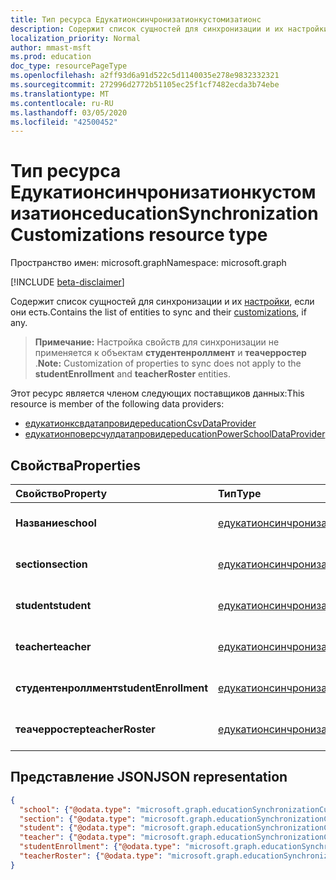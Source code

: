 ```yaml
---
title: Тип ресурса Едукатионсинчронизатионкустомизатионс
description: Содержит список сущностей для синхронизации и их настройки, если они есть.
localization_priority: Normal
author: mmast-msft
ms.prod: education
doc_type: resourcePageType
ms.openlocfilehash: a2ff93d6a91d522c5d1140035e278e9832332321
ms.sourcegitcommit: 272996d2772b51105ec25f1cf7482ecda3b74ebe
ms.translationtype: MT
ms.contentlocale: ru-RU
ms.lasthandoff: 03/05/2020
ms.locfileid: "42500452"
---
```

# <a name="educationsynchronizationcustomizations-resource-type"></a><span data-ttu-id="75cfe-103">Тип ресурса Едукатионсинчронизатионкустомизатионс</span><span class="sxs-lookup"><span data-stu-id="75cfe-103">educationSynchronizationCustomizations resource type</span></span>

<span data-ttu-id="75cfe-104">Пространство имен: microsoft.graph</span><span class="sxs-lookup"><span data-stu-id="75cfe-104">Namespace: microsoft.graph</span></span>

[!INCLUDE [beta-disclaimer](../../includes/beta-disclaimer.md)]

<span data-ttu-id="75cfe-105">Содержит список сущностей для синхронизации и их [настройки](educationsynchronizationcustomization.md), если они есть.</span><span class="sxs-lookup"><span data-stu-id="75cfe-105">Contains the list of entities to sync and their [customizations](educationsynchronizationcustomization.md), if any.</span></span>

> <span data-ttu-id="75cfe-106">**Примечание:** Настройка свойств для синхронизации не применяется к объектам **студентенроллмент** и **теачерростер** .</span><span class="sxs-lookup"><span data-stu-id="75cfe-106">**Note:** Customization of properties to sync does not apply to the **studentEnrollment** and **teacherRoster** entities.</span></span>

<span data-ttu-id="75cfe-107">Этот ресурс является членом следующих поставщиков данных:</span><span class="sxs-lookup"><span data-stu-id="75cfe-107">This resource is member of the following data providers:</span></span>

* [<span data-ttu-id="75cfe-108">едукатионксвдатапровидер</span><span class="sxs-lookup"><span data-stu-id="75cfe-108">educationCsvDataProvider</span></span>](educationcsvdataprovider.md)
* [<span data-ttu-id="75cfe-109">едукатионповерсчулдатапровидер</span><span class="sxs-lookup"><span data-stu-id="75cfe-109">educationPowerSchoolDataProvider</span></span>](educationpowerschooldataprovider.md)

## <a name="properties"></a><span data-ttu-id="75cfe-110">Свойства</span><span class="sxs-lookup"><span data-stu-id="75cfe-110">Properties</span></span>

| <span data-ttu-id="75cfe-111">Свойство</span><span class="sxs-lookup"><span data-stu-id="75cfe-111">Property</span></span> | <span data-ttu-id="75cfe-112">Тип</span><span class="sxs-lookup"><span data-stu-id="75cfe-112">Type</span></span> | <span data-ttu-id="75cfe-113">Описание</span><span class="sxs-lookup"><span data-stu-id="75cfe-113">Description</span></span> |
|:-|:-|:-|
| <span data-ttu-id="75cfe-114">**Название**</span><span class="sxs-lookup"><span data-stu-id="75cfe-114">**school**</span></span> | [<span data-ttu-id="75cfe-115">едукатионсинчронизатионкустомизатион</span><span class="sxs-lookup"><span data-stu-id="75cfe-115">educationSynchronizationCustomization</span></span>](educationsynchronizationcustomization.md) |  <span data-ttu-id="75cfe-116">Настройка для учебного объекта School.</span><span class="sxs-lookup"><span data-stu-id="75cfe-116">Customization for a school entity.</span></span>        |
| <span data-ttu-id="75cfe-117">**section**</span><span class="sxs-lookup"><span data-stu-id="75cfe-117">**section**</span></span> | [<span data-ttu-id="75cfe-118">едукатионсинчронизатионкустомизатион</span><span class="sxs-lookup"><span data-stu-id="75cfe-118">educationSynchronizationCustomization</span></span>](educationsynchronizationcustomization.md) |  <span data-ttu-id="75cfe-119">Настройка для объекта Section.</span><span class="sxs-lookup"><span data-stu-id="75cfe-119">Customization for a section entity.</span></span>         |
| <span data-ttu-id="75cfe-120">**student**</span><span class="sxs-lookup"><span data-stu-id="75cfe-120">**student**</span></span> | [<span data-ttu-id="75cfe-121">едукатионсинчронизатионкустомизатион</span><span class="sxs-lookup"><span data-stu-id="75cfe-121">educationSynchronizationCustomization</span></span>](educationsynchronizationcustomization.md) |  <span data-ttu-id="75cfe-122">Настройка для объекта Student.</span><span class="sxs-lookup"><span data-stu-id="75cfe-122">Customization for a student entity.</span></span>         |
| <span data-ttu-id="75cfe-123">**teacher**</span><span class="sxs-lookup"><span data-stu-id="75cfe-123">**teacher**</span></span> | [<span data-ttu-id="75cfe-124">едукатионсинчронизатионкустомизатион</span><span class="sxs-lookup"><span data-stu-id="75cfe-124">educationSynchronizationCustomization</span></span>](educationsynchronizationcustomization.md) |  <span data-ttu-id="75cfe-125">Настройка для объекта учителя.</span><span class="sxs-lookup"><span data-stu-id="75cfe-125">Customization for a teacher entity.</span></span>         |
| <span data-ttu-id="75cfe-126">**студентенроллмент**</span><span class="sxs-lookup"><span data-stu-id="75cfe-126">**studentEnrollment**</span></span> | [<span data-ttu-id="75cfe-127">едукатионсинчронизатионкустомизатион</span><span class="sxs-lookup"><span data-stu-id="75cfe-127">educationSynchronizationCustomization</span></span>](educationsynchronizationcustomization.md) |  <span data-ttu-id="75cfe-128">Настройка регистрации для учащихся.</span><span class="sxs-lookup"><span data-stu-id="75cfe-128">Customization for student enrollment.</span></span>           |
| <span data-ttu-id="75cfe-129">**теачерростер**</span><span class="sxs-lookup"><span data-stu-id="75cfe-129">**teacherRoster**</span></span> | [<span data-ttu-id="75cfe-130">едукатионсинчронизатионкустомизатион</span><span class="sxs-lookup"><span data-stu-id="75cfe-130">educationSynchronizationCustomization</span></span>](educationsynchronizationcustomization.md) |       <span data-ttu-id="75cfe-131">Настройка для списка преподавателей.</span><span class="sxs-lookup"><span data-stu-id="75cfe-131">Customization for a teacher roster.</span></span>    |

## <a name="json-representation"></a><span data-ttu-id="75cfe-132">Представление JSON</span><span class="sxs-lookup"><span data-stu-id="75cfe-132">JSON representation</span></span>
<!-- {
  "blockType": "resource",
  "optionalProperties": [

  ],
  "@odata.type": "microsoft.graph.educationSynchronizationCustomizations"
}-->

```json
{
  "school": {"@odata.type": "microsoft.graph.educationSynchronizationCustomization"},
  "section": {"@odata.type": "microsoft.graph.educationSynchronizationCustomization"},
  "student": {"@odata.type": "microsoft.graph.educationSynchronizationCustomization"},
  "teacher": {"@odata.type": "microsoft.graph.educationSynchronizationCustomization"},
  "studentEnrollment": {"@odata.type": "microsoft.graph.educationSynchronizationCustomization"},
  "teacherRoster": {"@odata.type": "microsoft.graph.educationSynchronizationCustomization"}
}
```
